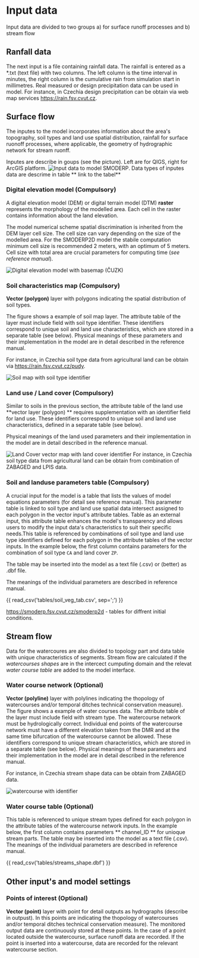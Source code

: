 # Input data
Input data are divided to two groups a) for surface runoff processes and b) stream flow
## Ranfall data
The next input is a file containing rainfall data. The rainfall is entered as a *.txt (text file) with two columns. The left column is the time interval in minutes, the right column is the cumulative rain from simulation start in millimetres. Real measured or design precipitation data can be used in model.
For instance, in Czechia design precipitation can be obtain via web map services <https://rain.fsv.cvut.cz>.


## Surface flow

The inputes to the model incorporates information about the area's topography, soil types and
land use spatial distribution, rainfall for surface ruonoff processes, where applicable, the geometry of
hydrographic network for stream ruonff.

Inputes are describe in goups (see the picture). Left are for QIGS, right for ArcGIS platform.
![Input data to model SMODERP](./img/AG_model_face.png).
Data types of inputes data are descrime in table ** link to the tabel**

### Digital elevation model (Compulsory)

A digital elevation model (DEM) or digital terrain model (DTM) **raster**
represents the morphology of the modelled area. Each cell in the raster contains 
information about the land elevation.

The model numerical scheme spatial discrimination is inherited from the DEM
layer cell size. The cell size can vary depending on the size of the modelled
area. For the SMODERP2D model the stabile computation  minimum cell size is recommended 2 meters, with an
optimum of 5 meters. Cell size with total area are crucial parameters for computing time (*see reference manual*).

![Digital elevation model with basemap (ČUZK)](./img/dem_byk.png)

### Soil characteristics map (Compulsory)


**Vector (polygon)** layer with polygons indicating the spatial distribution of soil
types. 

The figure shows a example of soil map layer. The attribute table of the layer
must include field with soil type identifier. These identifiers correspond to
unique soil and land use characteristics, which are stored in a separate table (see below).
Physical meanings of these parameters and their implementation in the model are
in detail described in the reference manual.

For instance, in Czechia soil type data from agricultural land can be obtain
via <https://rain.fsv.cvut.cz/pudy>.

![Soil map with soil type identifier](./img/soil_map.png)


### Land use / Land cover (Compulsory)

Similar to soils in the previous section, the attribute table of the land use
**vector layer (polygon) ** requires supplementation with an identifier field for land use.
These identifiers correspond to
unique soil and land use characteristics, defined in a separate table (see below).

Physical meanings of the land used parameters and their implementation in the
model are in detail described in the reference manual.

![Land Cover vector map with land cover identifier](./img/land_cover_byk.png)
For instance, in Czechia soil type data from agricultural land can be obtain
from combination of ZABAGED and LPIS data.


### Soil and landuse parameters table (Compulsory)

A crucial input for the model is a table that lists the values of model equations parameters (for detail see reference manual). This parameter table is linked to soil type and land use spatial data intersect assigned to each polygon in the vector input's attribute tables. Table as an external input, this attribute table enhances the model's transparency and allows users to modify the input data's characteristics to suit their specific needs.This table is referenced by combinations of soil type and land use type identifiers defined for each polygon in the attribute tables of the vector inputs. In the example below, the first column contains parameters for the combination of soil type `CA` and land cover `ZP`.

The table may be inserted into the model as a text file (.csv) or (better) as .dbf file.  

The meanings of the individual parameters are described in reference manual.


{{ read_csv('tables/soil_veg_tab.csv', sep=';') }}

<https://smoderp.fsv.cvut.cz/smoderp2d> - tables for diffrent initial conditions.

## Stream flow
Data for the watercoures are also divided to topology part and data table with unique characteristics of segments. Stream flow are calculated if the *watercourses shapes* are in the intercect cumputing domain and the relevat *water course table* are added to the model interface.

### Water course network (Optional)
**Vector (polyline)** layer with polylines indicating the thopology of watercourses and/or temporal ditches technical conservation measure).
The figure shows a example of water courses data. The attribute table of the layer
must include field with stream type. The watercourse network must be hydrologically correct. Individual end points of the watercourse network must have a different elevation taken from the DMR and at the same time bifurcation of the watercourse cannot be allowed.
These identifiers correspond to unique stream characteristics, which are stored in a separate table (see below).
Physical meanings of these parameters and their implementation in the model are
in detail described in the reference manual.

For instance, in Czechia stream shape data can be obtain from ZABAGED data.

![watercourse with identifier](./img/stream_data.png)

### Water course table (Optional)

This table is referenced to unique stream types defined for each polygon in the attribute tables of the watercourse network
inputs. In the example below, the first column contains parameters ** channel_ID ** for unioque stream parts.
The table may be inserted into the model as a text file (.csv).  
The meanings of the individual parameters are described in reference manual.

{{ read_csv('tables/streams_shape.dbf') }}
## Other input's and model settings
### Points of interest (Optional)
**Vector (point)** layer with point for detail outputs as hydrographs (describe in outpust). In this points are indicating the thopology of watercourses and/or temporal ditches technical conservation measure).
The monitored output data are continuously stored at these points. In the case of a point located outside the watercourse, surface runoff data are recorded. If the point is inserted into a watercourse, data are recorded for the relevant watercourse section.
